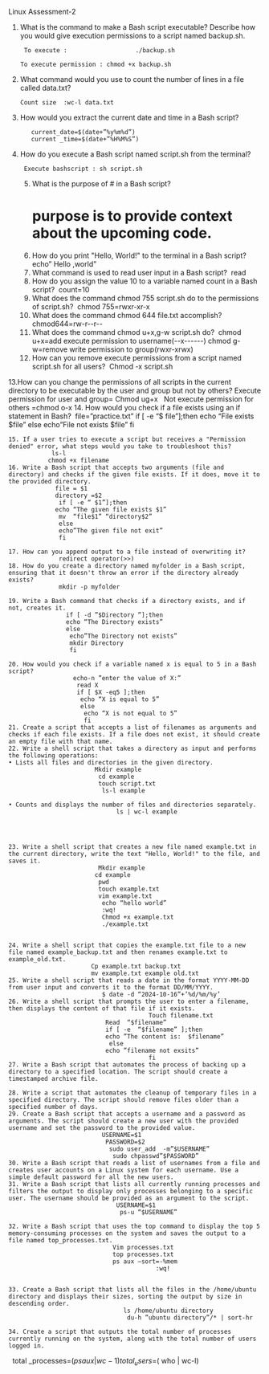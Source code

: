 Linux Assessment-2 
    
1. What is the command to make a Bash script executable? Describe how you would give execution permissions to a script named backup.sh. 
   ``` 
    To execute :                   ./backup.sh

   To execute permission : chmod +x backup.sh
   ```
 2. What command would you use to count the number of lines in a file called data.txt? 
    ```
    Count size  :wc-l data.txt
    ```  
3. How would you extract the current date and time in a Bash script? 
    ```
       current_date=$(date+”%y%m%d”)
       current _time=$(date+”%H%M%S”)
    ```
 4. How do you execute a Bash script named script.sh from the terminal?
    ```
     Execute bashscript : sh script.sh 
    ```
    5. What is the purpose of # in a Bash script? 
       # purpose is to provide context about the upcoming code.  
    6. How do you print "Hello, World!" to the terminal in a Bash script?
        echo” Hello ,world” 
    7. What command is used to read user input in a Bash script? 
         read
    8. How do you assign the value 10 to a variable named count in a Bash script? 
           count=10
    9. What does the command chmod 755 script.sh do to the permissions of script.sh? 
           chmod 755=rwxr-xr-x 
    10. What does the command chmod 644 file.txt accomplish?
            chmod644=rw-r--r--
    11. What does the command chmod u+x,g-w script.sh do? 
             chmod u+x=add execute permission to username(--x------)
             chmod g-w=remove write permission to group(rwxr-xrwx) 
    12. How can you remove execute permissions from a script named script.sh for all users? 
               Chmod -x script.sh

13.How can you change the permissions of all scripts in the current directory to be executable by the user and group but not by others?
              Execute permission for user and group=  Chmod ug+x
              Not execute permission for others         =chmod o-x
    14. How would you check if a file exists using an if statement in Bash? 
               file=”practice.txt”
               if [ -e “$ file”];then
               echo “File exists $file”
               else
               echo”File not exists $file”
                fi             
               
    15. If a user tries to execute a script but receives a "Permission denied" error, what steps would you take to troubleshoot this?
                ls-l
               chmod +x filename 
    16. Write a Bash script that accepts two arguments (file and directory) and checks if the given file exists. If it does, move it to the provided directory.
                 file = $1
                 directory =$2
                  if [ -e “ $1”];then
                 echo “The given file exists $1”
                  mv  “file$1” “directory$2”
                  else
                  echo”The given file not exit”
                  fi
                                           
    17. How can you append output to a file instead of overwriting it? 
                  redirect operator(>>)
    18. How do you create a directory named myfolder in a Bash script, ensuring that it doesn't throw an error if the directory already exists? 
                  mkdir -p myfolder

    19. Write a Bash command that checks if a directory exists, and if not, creates it. 
                    if [ -d ”$Directory ”];then
                    echo “The Directory exists”
                    else
                     echo”The Directory not exists”
                     mkdir Directory
                     fi
                                 
    20. How would you check if a variable named x is equal to 5 in a Bash script?
                      echo-n ”enter the value of X:”
                       read X
                       if [ $X -eq5 ];then
                        echo “X is equal to 5”  
                        else 
                         echo “X is not equal to 5”                       
                         fi
    21. Create a script that accepts a list of filenames as arguments and checks if each file exists. If a file does not exist, it should create an empty file with that name. 
    22. Write a shell script that takes a directory as input and performs the following operations: 
    • Lists all files and directories in the given directory.
                            Mkdir example
                             cd example
                             touch script.txt
                              ls-l example   
                             
    • Counts and displays the number of files and directories separately.
                                  ls | wc-l example
                               


   
    23. Write a shell script that creates a new file named example.txt in the current directory, write the text "Hello, World!" to the file, and saves it. 
                             Mkdir example
                            cd example
                             pwd
                             touch example.txt
                             vim example.txt
                              echo “hello world”
                              :wq!
                              Chmod +x example.txt
                              ./example.txt
                            

    24. Write a shell script that copies the example.txt file to a new file named example_backup.txt and then renames example.txt to example_old.txt. 
                           Cp example.txt backup.txt
                           mv example.txt example old.txt 
    25. Write a shell script that reads a date in the format YYYY-MM-DD from user input and converts it to the format DD/MM/YYYY. 
                              $ date -d “2024-10-16”+’%d/%m/%y’
    26. Write a shell script that prompts the user to enter a filename, then displays the content of that file if it exists. 
                                           Touch filename.txt
                               Read  “$filename”
                               if [ -e  “$filename” ];then	
                               echo ”The content is:  $filename”
                                else
                               echo ”filename not exsits”
                                           fi
    27. Write a Bash script that automates the process of backing up a directory to a specified location. The script should create a timestamped archive file.
                                   
    28. Write a script that automates the cleanup of temporary files in a specified directory. The script should remove files older than a specified number of days. 
    29. Create a Bash script that accepts a username and a password as arguments. The script should create a new user with the provided username and set the password to the provided value.
                              USERNAME=$1
                               PASSWORD=$2
                                sudo user_add  -m”$USERNAME”
                                 sudo chpasswd”$PASSWORD” 
    30. Write a Bash script that reads a list of usernames from a file and creates user accounts on a Linux system for each username. Use a simple default password for all the new users. 
    31. Write a Bash script that lists all currently running processes and filters the output to display only processes belonging to a specific user. The username should be provided as an argument to the script.
                                  USERNAME=$1
                                   ps-u “$USERNAME”
                        
    32. Write a Bash script that uses the top command to display the top 5 memory-consuming processes on the system and saves the output to a file named top_processes.txt.
                                 Vim processes.txt
                                 top processes.txt
                                 ps aux –sort=-%mem 
                                             :wq!
                                   
                                   
    33. Create a Bash script that lists all the files in the /home/ubuntu directory and displays their sizes, sorting the output by size in descending order.
                                    ls /home/ubuntu directory
                                     du-h ”ubuntu directory”/* | sort-hr   
    34. Create a script that outputs the total number of processes currently running on the system, along with the total number of users logged in. 
                                                   total _processes=$(ps aux|wc -1) 
                                                    total_users=$( who | wc-l)
 
